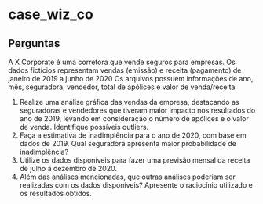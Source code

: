 # case_wiz_co

## Perguntas
A X Corporate é uma corretora que vende seguros para empresas. Os dados fictícios representam vendas (emissão)  e receita (pagamento) de janeiro de 2019 a junho de 2020
Os arquivos possuem informações de ano, mês, seguradora, vendedor, total de apólices e valor de venda/receita

1. Realize uma análise gráfica das vendas da empresa, destacando as seguradoras e vendedores que tiveram maior impacto nos resultados do ano de 2019, levando em consideração o número de apólices e o valor de venda. Identifique possíveis outliers.
2. Faça a estimativa de inadimplência para o ano de 2020, com base em dados de 2019. Qual seguradora apresenta maior probabilidade de inadimplência?
3. Utilize os dados disponíveis para fazer uma previsão mensal da receita de julho a dezembro de 2020.
4. Além das análises mencionadas, que outras análises poderiam ser realizadas com os dados disponíveis? Apresente o raciocínio utilizado e os resultados obtidos.